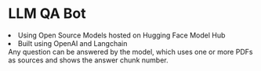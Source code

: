 # LLM QA Bot

<li>Using Open Source Models hosted on Hugging Face Model Hub</li>
<li>Built using OpenAI and Langchain</li>
Any question can be answered by the model, which uses one or more PDFs as sources and shows the answer chunk number.

